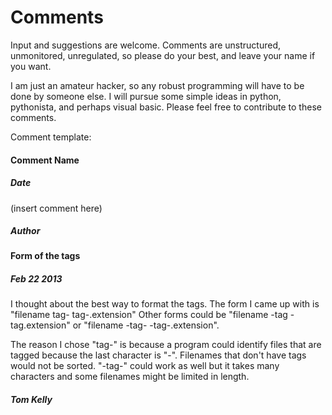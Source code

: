 Comments
========


Input and suggestions are welcome. Comments are unstructured, unmonitored, unregulated, so please do your best, and leave your name if you want.

 I am just an amateur hacker, so any robust programming will have to be done by someone else. I will pursue some simple ideas in python, pythonista, and perhaps visual basic. Please feel free to contribute to these comments.

Comment template:

#### Comment Name
##### Date
(insert comment here)
##### Author

#### Form of the tags
##### Feb 22 2013
I thought about the best way to format the tags. The form I came up with is "filename tag- tag-.extension" Other forms could be "filename -tag -tag.extension" or "filename -tag- -tag-.extension".

The reason I chose "tag-" is because a program could identify files that are tagged because the last character is "-". Filenames that don't have tags would not be sorted. "-tag-" could work as well but it takes many characters and some filenames might be limited in length.

##### Tom Kelly
